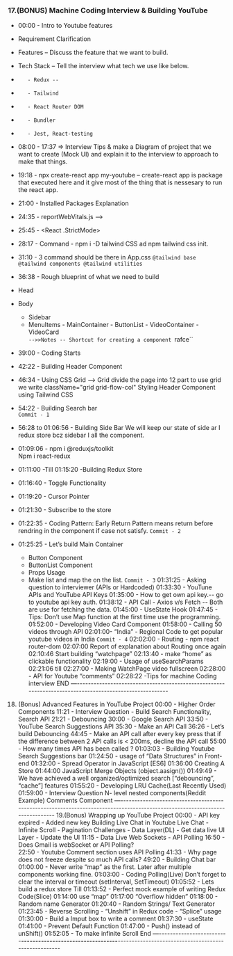 ### 17.(BONUS) Machine Coding Interview & Building YouTube

- 00:00 - Intro to Youtube features
- Requirement Clarification
- Features – Discuss the feature that we want to build.
- Tech Stack – Tell the interview what tech we use like below.
-        - Redux --
-        - Tailwind
-        - React Router DOM
-        - Bundler
-        - Jest, React-testing
- 08:00 - 17:37 => Interview Tips & make a Diagram of project that we want to create (Mock UI) and explain it to the interview to approach to make that things.

- 19:18 - npx create-react app my-youtube – create-react app is package that executed here and it give most of the thing that is nessesary to run the react app.
- 21:00 - Installed Packages Explanation
- 24:35 - reportWebVitals.js -->
- 25:45 - <React .StrictMode>
- 28:17 - Command - npm i -D tailwind CSS ad npm tailwind css init.
- 31:10 - 3 command should be there in App.css
  `@tailwind base
@tailwind components
@tailwind utilities`
- 36:38 - Rough blueprint of what we need to build
- Head
- Body
  - Sidebar
  - MenuItems - MainContainer - ButtonList - VideoContainer - VideoCard
    <br>
    `-->>Notes -- Shortcut for creating a component `rafce``
- 39:00 - Coding Starts
- 42:22 - Building Header Component
- 46:34 - Using CSS Grid --> Grid divide the page into 12 part to use grid we write className="grid grid-flow-col"
  Styling Header Component using Tailwind CSS
- 54:22 - Building Search bar <br>
  `Commit - 1`
- 56:28 to 01:06:56 - Building Side Bar We will keep our state of side ar I redux store bcz sidebar I all the component.
- 01:09:06 - npm i @reduxjs/toolkit<br>
  Npm i react-redux
- 01:11:00 -Till 01:15:20 -Building Redux Store
- 01:16:40 - Toggle Functionality
- 01:19:20 - Cursor Pointer
- 01:21:30 - Subscribe to the store
- 01:22:35 - Coding Pattern: Early Return Pattern means return before rendring in the component if case not satisfy.
  `Commit - 2`
- 01:25:25 - Let’s build Main Container
  - Button Component
  - ButtonList Component
  - Props Usage
  - Make list and map the on the list.
    `Commit - 3`
    01:31:25 - Asking question to interviewer (APIs or Hardcoded)
    01:33:30 - YouTune APIs and YouTube API Keys
    01:35:00 - How to get own api key.-- go to youtube api key auth.
    01:38:12 - API Call - Axios v/s Fetch -- Both are use for fetching the data.
    01:45:00 - UseState Hook
    01:47:45 - Tips: Don’t use Map function at the first time use the programming.
    01:52:00 - Developing Video Card Component
    01:58:00 - Calling 50 videos through API
    02:01:00- “India” - Regional Code to get popular youtube videos in India
    `Commit - 4`
    02:02:00 - Routing - npm react router-dom
    02:07:00 Report of explanation about Routing once again
    02:10:46 Start building “watchpage”
    02:13:40 - make “home” as clickable functionality
    02:19:00 - Usage of useSearchParams
    02:21:06 till 02:27:00 - Making WatchPage video fullscreen
    02:28:00 - API for Youtube “comments”
    02:28:22 -Tips for machine Coding interview
    END
    —-------------------------------------------------------------------------------------------------------

18. (Bonus) Advanced Features in YouTube Project
    00:00 - Higher Order Components
    11:21 - Interview Question - Build Search Functionality, Search API
    21:21 - Debouncing
    30:00 - Google Search API
    33:50 - YouTube Search Suggestions API
    35:30 - Make an API Call
    36:26 - Let’s build Debouncing
    44:45 - Make an API call after every key press that if the difference between 2 API calls is <
    200ms, decline the API call
    55:00 - How many times API has been called ?
    01:03:03 - Building Youtube Search Suggestions bar
    01:24:50 - usage of “Data Structures” in Front-end
    01:32:00 - Spread Operator in JavaScript [ES6]
    01:36:00 Creating A Store
    01:44:00 JavaScript Merge Objects (object.aasign())
    01:49:49 - We have achieved a well organized/optimized search [“debouncing”, “cache”] features
    01:55:20 - Developing LRU Cache(Last Recently Used)
    01:59:00 - Interview Question
    N- level nested components(Reddit Example)
    Comments Component
    —----------------------------------------------------------------------------------------------------------------------------
    19.(Bonus) Wrapping up YouTube Project
    00:00 - API key expired - Added new key
    Building Live Chat in Youtube
    Live Chat - Infinite Scroll - Pagination
    Challenges -
    Data Layer(DL) - Get data live
    UI Layer - Update the UI
    11:15 - Data Live
    Web Sockets - API Polling
    16:50 - Does Gmail is webSocket or API Polling?\
    22:50 - Youtube Comment section uses API Polling
    41:33 - Why page does not freeze despite so much API calls?
    49:20 - Building Chat bar
    01:00:00 - Never write “map” as the first. Later after multiple components working fine.
    01:03:00 - Coding Polling(Live)
    Don’t forget to clear the interval or timeout (setInterval, SetTimeout)
    01:05:52 - Lets build a redux store
    Till 01:13:52 - Perfect mock example of writing Redux Code(Slice)
    01:14:00 use “map”
    01:17:00 “Overflow hidden”
    01:18:00 - Random name Generator
    01:20:40 - Random Strings/ Text Generator
    01:23:45 - Reverse Scrolling - “Unshift” in Redux code - “Splice” usage
    01:30:00 - Build a Imput box to write a comment
    01:37:30 - useState
    01:41:00 - Prevent Default Function
    01:47:00 - Push() instead of unShift()
    01:52:05 - To make infinite Scroll
    End
    —-------------------------**_----------------------------------_**-----------------------------------------------------
